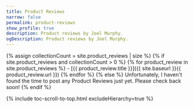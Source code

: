 ```yaml
---
title: Product Reviews
narrow: false
permalink: product-reviews
show_profile: true
description: Product reviews by Joel Murphy.
ogDescription: Product reviews by Joel Murphy.
---
```


{% assign collectionCount = site.product_reviews | size %}
{% if site.product_reviews and collectionCount > 0 %}
    {% for product_review in site.product_reviews %}
        - [{{ product_review.title }}]({{ site.baseurl }}{{ product_review.url }})
    {% endfor %}
{% else %}
Unfortunately, I haven't found the time to post any Product Reviews just yet. Please check back soon!
{% endif %}

{% include toc-scroll-to-top.html excludeHierarchy=true %}
